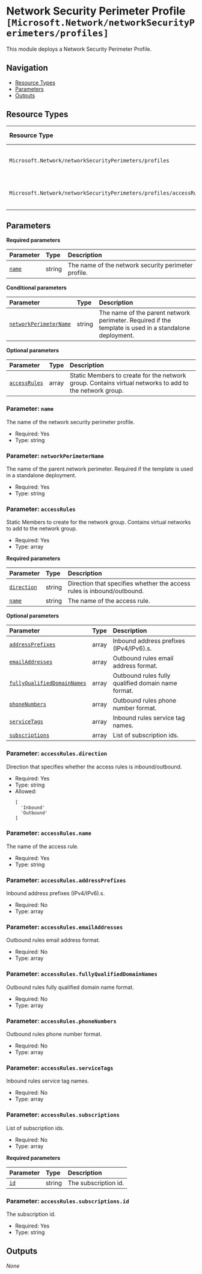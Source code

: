 # Network Security Perimeter Profile `[Microsoft.Network/networkSecurityPerimeters/profiles]`

This module deploys a Network Security Perimeter Profile.

## Navigation

- [Resource Types](#Resource-Types)
- [Parameters](#Parameters)
- [Outputs](#Outputs)

## Resource Types

| Resource Type | API Version |
| :-- | :-- |
| `Microsoft.Network/networkSecurityPerimeters/profiles` | [2023-08-01-preview](https://learn.microsoft.com/en-us/azure/templates/Microsoft.Network/2023-08-01-preview/networkSecurityPerimeters/profiles) |
| `Microsoft.Network/networkSecurityPerimeters/profiles/accessRules` | [2023-08-01-preview](https://learn.microsoft.com/en-us/azure/templates/Microsoft.Network/2023-08-01-preview/networkSecurityPerimeters/profiles/accessRules) |

## Parameters

**Required parameters**

| Parameter | Type | Description |
| :-- | :-- | :-- |
| [`name`](#parameter-name) | string | The name of the network security perimeter profile. |

**Conditional parameters**

| Parameter | Type | Description |
| :-- | :-- | :-- |
| [`networkPerimeterName`](#parameter-networkperimetername) | string | The name of the parent network perimeter. Required if the template is used in a standalone deployment. |

**Optional parameters**

| Parameter | Type | Description |
| :-- | :-- | :-- |
| [`accessRules`](#parameter-accessrules) | array | Static Members to create for the network group. Contains virtual networks to add to the network group. |

### Parameter: `name`

The name of the network security perimeter profile.

- Required: Yes
- Type: string

### Parameter: `networkPerimeterName`

The name of the parent network perimeter. Required if the template is used in a standalone deployment.

- Required: Yes
- Type: string

### Parameter: `accessRules`

Static Members to create for the network group. Contains virtual networks to add to the network group.

- Required: Yes
- Type: array

**Required parameters**

| Parameter | Type | Description |
| :-- | :-- | :-- |
| [`direction`](#parameter-accessrulesdirection) | string | Direction that specifies whether the access rules is inbound/outbound. |
| [`name`](#parameter-accessrulesname) | string | The name of the access rule. |

**Optional parameters**

| Parameter | Type | Description |
| :-- | :-- | :-- |
| [`addressPrefixes`](#parameter-accessrulesaddressprefixes) | array | Inbound address prefixes (IPv4/IPv6).s. |
| [`emailAddresses`](#parameter-accessrulesemailaddresses) | array | Outbound rules email address format. |
| [`fullyQualifiedDomainNames`](#parameter-accessrulesfullyqualifieddomainnames) | array | Outbound rules fully qualified domain name format. |
| [`phoneNumbers`](#parameter-accessrulesphonenumbers) | array | Outbound rules phone number format. |
| [`serviceTags`](#parameter-accessrulesservicetags) | array | Inbound rules service tag names. |
| [`subscriptions`](#parameter-accessrulessubscriptions) | array | List of subscription ids. |

### Parameter: `accessRules.direction`

Direction that specifies whether the access rules is inbound/outbound.

- Required: Yes
- Type: string
- Allowed:
  ```Bicep
  [
    'Inbound'
    'Outbound'
  ]
  ```

### Parameter: `accessRules.name`

The name of the access rule.

- Required: Yes
- Type: string

### Parameter: `accessRules.addressPrefixes`

Inbound address prefixes (IPv4/IPv6).s.

- Required: No
- Type: array

### Parameter: `accessRules.emailAddresses`

Outbound rules email address format.

- Required: No
- Type: array

### Parameter: `accessRules.fullyQualifiedDomainNames`

Outbound rules fully qualified domain name format.

- Required: No
- Type: array

### Parameter: `accessRules.phoneNumbers`

Outbound rules phone number format.

- Required: No
- Type: array

### Parameter: `accessRules.serviceTags`

Inbound rules service tag names.

- Required: No
- Type: array

### Parameter: `accessRules.subscriptions`

List of subscription ids.

- Required: No
- Type: array

**Required parameters**

| Parameter | Type | Description |
| :-- | :-- | :-- |
| [`id`](#parameter-accessrulessubscriptionsid) | string | The subscription id. |

### Parameter: `accessRules.subscriptions.id`

The subscription id.

- Required: Yes
- Type: string

## Outputs

_None_
